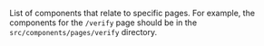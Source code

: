 List of components that relate to specific pages. For example, the components for the `/verify` page should be in the `src/components/pages/verify` directory.